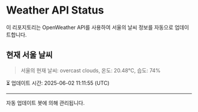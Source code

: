 
# Weather API Status

이 리포지토리는 OpenWeather API를 사용하여 서울의 날씨 정보를 자동으로 업데이트합니다.

## 현재 서울 날씨
> 서울의 현재 날씨: overcast clouds, 온도: 20.48°C, 습도: 74%

⏳ 업데이트 시간: 2025-06-02 11:11:55 (UTC)

---
자동 업데이트 봇에 의해 관리됩니다.
